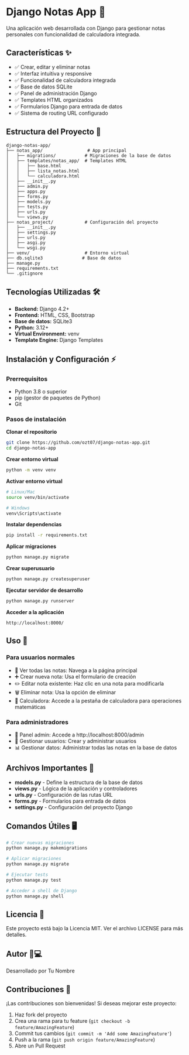 # Django Notas App 📝
Una aplicación web desarrollada con Django para gestionar notas personales con funcionalidad de calculadora integrada.

## Características ✨
- ✅ Crear, editar y eliminar notas
- ✅ Interfaz intuitiva y responsive
- ✅ Funcionalidad de calculadora integrada
- ✅ Base de datos SQLite
- ✅ Panel de administración Django
- ✅ Templates HTML organizados
- ✅ Formularios Django para entrada de datos
- ✅ Sistema de routing URL configurado

## Estructura del Proyecto 📁
```
django-notas-app/
├── notas_app/                 # App principal
│   ├── migrations/           # Migraciones de la base de datos
│   ├── templates/notas_app/  # Templates HTML
│   │   ├── base.html
│   │   ├── lista_notas.html
│   │   └── calculadora.html
│   ├── __init__.py
│   ├── admin.py
│   ├── apps.py
│   ├── forms.py
│   ├── models.py
│   ├── tests.py
│   ├── urls.py
│   └── views.py
├── notas_project/            # Configuración del proyecto
│   ├── __init__.py
│   ├── settings.py
│   ├── urls.py
│   ├── asgi.py
│   └── wsgi.py
├── venv/                     # Entorno virtual
├── db.sqlite3               # Base de datos
├── manage.py
├── requirements.txt
└── .gitignore
```

## Tecnologías Utilizadas 🛠️
- **Backend:** Django 4.2+
- **Frontend:** HTML, CSS, Bootstrap
- **Base de datos:** SQLite3
- **Python:** 3.12+
- **Virtual Environment:** venv
- **Template Engine:** Django Templates

## Instalación y Configuración ⚡

### Prerrequisitos
- Python 3.8 o superior
- pip (gestor de paquetes de Python)
- Git

### Pasos de instalación

**Clonar el repositorio**
```bash
git clone https://github.com/ozt07/django-notas-app.git
cd django-notas-app
```

**Crear entorno virtual**
```bash
python -m venv venv
```

**Activar entorno virtual**
```bash
# Linux/Mac
source venv/bin/activate

# Windows
venv\Scripts\activate
```

**Instalar dependencias**
```bash
pip install -r requirements.txt
```

**Aplicar migraciones**
```bash
python manage.py migrate
```

**Crear superusuario**
```bash
python manage.py createsuperuser
```

**Ejecutar servidor de desarrollo**
```bash
python manage.py runserver
```

**Acceder a la aplicación**
```
http://localhost:8000/
```

## Uso 🚀
### Para usuarios normales
- 📝 Ver todas las notas: Navega a la página principal
- ➕ Crear nueva nota: Usa el formulario de creación
- ✏️ Editar nota existente: Haz clic en una nota para modificarla
- 🗑️ Eliminar nota: Usa la opción de eliminar
- 🧮 Calculadora: Accede a la pestaña de calculadora para operaciones matemáticas

### Para administradores
- 🔧 Panel admin: Accede a http://localhost:8000/admin
- 👥 Gestionar usuarios: Crear y administrar usuarios
- 📊 Gestionar datos: Administrar todas las notas en la base de datos

## Archivos Importantes 📄
- **models.py** - Define la estructura de la base de datos
- **views.py** - Lógica de la aplicación y controladores
- **urls.py** - Configuración de las rutas URL
- **forms.py** - Formularios para entrada de datos
- **settings.py** - Configuración del proyecto Django

## Comandos Útiles 🖥️
```bash
# Crear nuevas migraciones
python manage.py makemigrations

# Aplicar migraciones
python manage.py migrate

# Ejecutar tests
python manage.py test

# Acceder a shell de Django
python manage.py shell
```

## Licencia 📄
Este proyecto está bajo la Licencia MIT. Ver el archivo LICENSE para más detalles.

## Autor 👨💻
Desarrollado por Tu Nombre

## Contribuciones 🤝
¡Las contribuciones son bienvenidas! Si deseas mejorar este proyecto:

1. Haz fork del proyecto
2. Crea una rama para tu feature (`git checkout -b feature/AmazingFeature`)
3. Commit tus cambios (`git commit -m 'Add some AmazingFeature'`)
4. Push a la rama (`git push origin feature/AmazingFeature`)
5. Abre un Pull Request